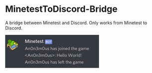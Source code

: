 # MinetestToDiscord-Bridge

A bridge between Minetest and Discord. Only works from Minetest to Discord.

![Img1](https://raw.githubusercontent.com/An0n3m0us/MinetestToDiscord-Bridge/master/image.png)
